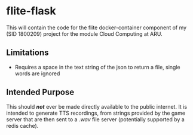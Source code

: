 # flite-flask

This will contain the code for the flite docker-container component of my
(SID 1800209) project for the module Cloud Computing at ARU.

## Limitations

- Requires a space in the text string of the json to return a file, single words are ignored

## Intended Purpose

This should **_not_** ever be made directly available to the public internet.
It is intended to generate TTS recordings, from strings provided by the game server
that are then sent to a _.wav_ file server (potentially supported by a redis cache).
